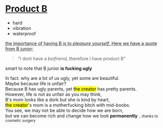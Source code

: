 
<html lang="{{ site.lang | default: "en-US" }}">
  <head>
    <meta name="description" content="product B">
  </head>
  <body>
    <h1> <u>Product B</u> </h1>
  <ul>
    <li>hard</li>
    <li>vibration</li>
    <li>waterproof</li>
  </ul>
    <p><abbr title="Hypertext Markup Language">the importance of having B is to <cite>pleasure yourself</cite>. Here we have a quote from B junior:</abbr></p>
      <blockquote>
        <p>"I dont have a <cite>boifriend</cite>, therefore I have product B" </p>
      </blockquote>
    <p>smart to note that B junior <strong>is fucking ugly</strong> </p>
    <p>In fact. why are a lot of us ugly, yet some are beautiful.<br>
    Maybe because life is unfair?<br>
    Because B has ugly parents, yet <mark>the creator</mark> has pretty parents.<br>
    However, life is not as unfair as you may think,<br>
    B's mom looks like a dork but she is kind by heart,<br>
    <mark>the creator</mark>'s mom is a motherfucking bitch with mid-boobs.<br>
    You see, we may not be able to decide how we are born,<br>
    but we can become rich and change how we look <strong>permanently</strong> <small>...thanks to cosmetic surgery</small></p>
    
  </body>
</html>


